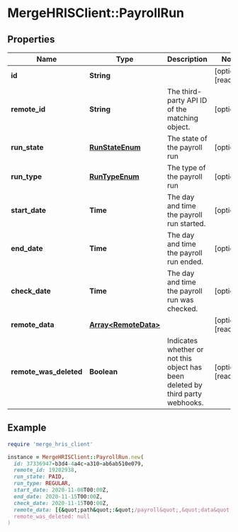 # MergeHRISClient::PayrollRun

## Properties

| Name | Type | Description | Notes |
| ---- | ---- | ----------- | ----- |
| **id** | **String** |  | [optional][readonly] |
| **remote_id** | **String** | The third-party API ID of the matching object. | [optional] |
| **run_state** | [**RunStateEnum**](RunStateEnum.md) | The state of the payroll run | [optional] |
| **run_type** | [**RunTypeEnum**](RunTypeEnum.md) | The type of the payroll run | [optional] |
| **start_date** | **Time** | The day and time the payroll run started. | [optional] |
| **end_date** | **Time** | The day and time the payroll run ended. | [optional] |
| **check_date** | **Time** | The day and time the payroll run was checked. | [optional] |
| **remote_data** | [**Array&lt;RemoteData&gt;**](RemoteData.md) |  | [optional][readonly] |
| **remote_was_deleted** | **Boolean** | Indicates whether or not this object has been deleted by third party webhooks. | [optional][readonly] |

## Example

```ruby
require 'merge_hris_client'

instance = MergeHRISClient::PayrollRun.new(
  id: 37336947-b3d4-4a4c-a310-ab6ab510e079,
  remote_id: 19202938,
  run_state: PAID,
  run_type: REGULAR,
  start_date: 2020-11-08T00:00Z,
  end_date: 2020-11-15T00:00Z,
  check_date: 2020-11-15T00:00Z,
  remote_data: [{&quot;path&quot;:&quot;/payroll&quot;,&quot;data&quot;:[&quot;Varies by platform&quot;]}],
  remote_was_deleted: null
)
```

